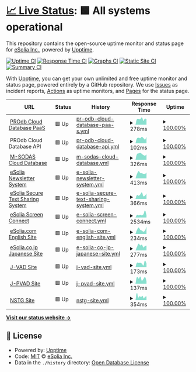 # [📈 Live Status](https://demo.upptime.js.org): <!--live status--> **🟩 All systems operational**

This repository contains the open-source uptime monitor and status page for [eSolia Inc.](https://esolia.com), powered by [Upptime](https://github.com/upptime/upptime).

[![Uptime CI](https://github.com/eSolia/uptime/workflows/Uptime%20CI/badge.svg)](https://github.com/eSolia/uptime/actions?query=workflow%3A%22Uptime+CI%22)
[![Response Time CI](https://github.com/eSolia/uptime/workflows/Response%20Time%20CI/badge.svg)](https://github.com/eSolia/uptime/actions?query=workflow%3A%22Response+Time+CI%22)
[![Graphs CI](https://github.com/eSolia/uptime/workflows/Graphs%20CI/badge.svg)](https://github.com/eSolia/uptime/actions?query=workflow%3A%22Graphs+CI%22)
[![Static Site CI](https://github.com/eSolia/uptime/workflows/Static%20Site%20CI/badge.svg)](https://github.com/eSolia/uptime/actions?query=workflow%3A%22Static+Site+CI%22)
[![Summary CI](https://github.com/eSolia/uptime/workflows/Summary%20CI/badge.svg)](https://github.com/eSolia/uptime/actions?query=workflow%3A%22Summary+CI%22)

With [Upptime](https://upptime.js.org), you can get your own unlimited and free uptime monitor and status page, powered entirely by a GitHub repository. We use [Issues](https://github.com/eSolia/uptime/issues) as incident reports, [Actions](https://github.com/eSolia/uptime/actions) as uptime monitors, and [Pages](https://demo.upptime.js.org) for the status page.

<!--start: status pages-->
<!-- This summary is generated by Upptime (https://github.com/upptime/upptime) -->
<!-- Do not edit this manually, your changes will be overwritten -->
<!-- prettier-ignore -->
| URL | Status | History | Response Time | Uptime |
| --- | ------ | ------- | ------------- | ------ |
| <img alt="" src="https://assets.esolia.com/eSolia-Chicklet-Color-512px.ico" height="13"> [PROdb Cloud Database PaaS](https://pro.dbflex.net/secure/login.aspx) | 🟩 Up | [pr-odb-cloud-database-paa-s.yml](https://github.com/eSolia/uptime/commits/HEAD/history/pr-odb-cloud-database-paa-s.yml) | <details><summary><img alt="Response time graph" src="./graphs/pr-odb-cloud-database-paa-s/response-time-week.png" height="20"> 278ms</summary><br><a href="https://uptime.esolia.pro/history/pr-odb-cloud-database-paa-s"><img alt="Response time 275" src="https://img.shields.io/endpoint?url=https%3A%2F%2Fraw.githubusercontent.com%2FeSolia%2Fuptime%2FHEAD%2Fapi%2Fpr-odb-cloud-database-paa-s%2Fresponse-time.json"></a><br><a href="https://uptime.esolia.pro/history/pr-odb-cloud-database-paa-s"><img alt="24-hour response time 128" src="https://img.shields.io/endpoint?url=https%3A%2F%2Fraw.githubusercontent.com%2FeSolia%2Fuptime%2FHEAD%2Fapi%2Fpr-odb-cloud-database-paa-s%2Fresponse-time-day.json"></a><br><a href="https://uptime.esolia.pro/history/pr-odb-cloud-database-paa-s"><img alt="7-day response time 278" src="https://img.shields.io/endpoint?url=https%3A%2F%2Fraw.githubusercontent.com%2FeSolia%2Fuptime%2FHEAD%2Fapi%2Fpr-odb-cloud-database-paa-s%2Fresponse-time-week.json"></a><br><a href="https://uptime.esolia.pro/history/pr-odb-cloud-database-paa-s"><img alt="30-day response time 269" src="https://img.shields.io/endpoint?url=https%3A%2F%2Fraw.githubusercontent.com%2FeSolia%2Fuptime%2FHEAD%2Fapi%2Fpr-odb-cloud-database-paa-s%2Fresponse-time-month.json"></a><br><a href="https://uptime.esolia.pro/history/pr-odb-cloud-database-paa-s"><img alt="1-year response time 275" src="https://img.shields.io/endpoint?url=https%3A%2F%2Fraw.githubusercontent.com%2FeSolia%2Fuptime%2FHEAD%2Fapi%2Fpr-odb-cloud-database-paa-s%2Fresponse-time-year.json"></a></details> | <details><summary><a href="https://uptime.esolia.pro/history/pr-odb-cloud-database-paa-s">100.00%</a></summary><a href="https://uptime.esolia.pro/history/pr-odb-cloud-database-paa-s"><img alt="All-time uptime 99.89%" src="https://img.shields.io/endpoint?url=https%3A%2F%2Fraw.githubusercontent.com%2FeSolia%2Fuptime%2FHEAD%2Fapi%2Fpr-odb-cloud-database-paa-s%2Fuptime.json"></a><br><a href="https://uptime.esolia.pro/history/pr-odb-cloud-database-paa-s"><img alt="24-hour uptime 100.00%" src="https://img.shields.io/endpoint?url=https%3A%2F%2Fraw.githubusercontent.com%2FeSolia%2Fuptime%2FHEAD%2Fapi%2Fpr-odb-cloud-database-paa-s%2Fuptime-day.json"></a><br><a href="https://uptime.esolia.pro/history/pr-odb-cloud-database-paa-s"><img alt="7-day uptime 100.00%" src="https://img.shields.io/endpoint?url=https%3A%2F%2Fraw.githubusercontent.com%2FeSolia%2Fuptime%2FHEAD%2Fapi%2Fpr-odb-cloud-database-paa-s%2Fuptime-week.json"></a><br><a href="https://uptime.esolia.pro/history/pr-odb-cloud-database-paa-s"><img alt="30-day uptime 99.86%" src="https://img.shields.io/endpoint?url=https%3A%2F%2Fraw.githubusercontent.com%2FeSolia%2Fuptime%2FHEAD%2Fapi%2Fpr-odb-cloud-database-paa-s%2Fuptime-month.json"></a><br><a href="https://uptime.esolia.pro/history/pr-odb-cloud-database-paa-s"><img alt="1-year uptime 99.89%" src="https://img.shields.io/endpoint?url=https%3A%2F%2Fraw.githubusercontent.com%2FeSolia%2Fuptime%2FHEAD%2Fapi%2Fpr-odb-cloud-database-paa-s%2Fuptime-year.json"></a></details>
| <img alt="" src="https://assets.esolia.com/eSolia-Chicklet-Color-512px.ico" height="13"> PROdb Cloud Database API | 🟩 Up | [pr-odb-cloud-database-api.yml](https://github.com/eSolia/uptime/commits/HEAD/history/pr-odb-cloud-database-api.yml) | <details><summary><img alt="Response time graph" src="./graphs/pr-odb-cloud-database-api/response-time-week.png" height="20"> 102ms</summary><br><a href="https://uptime.esolia.pro/history/pr-odb-cloud-database-api"><img alt="Response time 122" src="https://img.shields.io/endpoint?url=https%3A%2F%2Fraw.githubusercontent.com%2FeSolia%2Fuptime%2FHEAD%2Fapi%2Fpr-odb-cloud-database-api%2Fresponse-time.json"></a><br><a href="https://uptime.esolia.pro/history/pr-odb-cloud-database-api"><img alt="24-hour response time 104" src="https://img.shields.io/endpoint?url=https%3A%2F%2Fraw.githubusercontent.com%2FeSolia%2Fuptime%2FHEAD%2Fapi%2Fpr-odb-cloud-database-api%2Fresponse-time-day.json"></a><br><a href="https://uptime.esolia.pro/history/pr-odb-cloud-database-api"><img alt="7-day response time 102" src="https://img.shields.io/endpoint?url=https%3A%2F%2Fraw.githubusercontent.com%2FeSolia%2Fuptime%2FHEAD%2Fapi%2Fpr-odb-cloud-database-api%2Fresponse-time-week.json"></a><br><a href="https://uptime.esolia.pro/history/pr-odb-cloud-database-api"><img alt="30-day response time 130" src="https://img.shields.io/endpoint?url=https%3A%2F%2Fraw.githubusercontent.com%2FeSolia%2Fuptime%2FHEAD%2Fapi%2Fpr-odb-cloud-database-api%2Fresponse-time-month.json"></a><br><a href="https://uptime.esolia.pro/history/pr-odb-cloud-database-api"><img alt="1-year response time 122" src="https://img.shields.io/endpoint?url=https%3A%2F%2Fraw.githubusercontent.com%2FeSolia%2Fuptime%2FHEAD%2Fapi%2Fpr-odb-cloud-database-api%2Fresponse-time-year.json"></a></details> | <details><summary><a href="https://uptime.esolia.pro/history/pr-odb-cloud-database-api">100.00%</a></summary><a href="https://uptime.esolia.pro/history/pr-odb-cloud-database-api"><img alt="All-time uptime 99.89%" src="https://img.shields.io/endpoint?url=https%3A%2F%2Fraw.githubusercontent.com%2FeSolia%2Fuptime%2FHEAD%2Fapi%2Fpr-odb-cloud-database-api%2Fuptime.json"></a><br><a href="https://uptime.esolia.pro/history/pr-odb-cloud-database-api"><img alt="24-hour uptime 100.00%" src="https://img.shields.io/endpoint?url=https%3A%2F%2Fraw.githubusercontent.com%2FeSolia%2Fuptime%2FHEAD%2Fapi%2Fpr-odb-cloud-database-api%2Fuptime-day.json"></a><br><a href="https://uptime.esolia.pro/history/pr-odb-cloud-database-api"><img alt="7-day uptime 100.00%" src="https://img.shields.io/endpoint?url=https%3A%2F%2Fraw.githubusercontent.com%2FeSolia%2Fuptime%2FHEAD%2Fapi%2Fpr-odb-cloud-database-api%2Fuptime-week.json"></a><br><a href="https://uptime.esolia.pro/history/pr-odb-cloud-database-api"><img alt="30-day uptime 99.87%" src="https://img.shields.io/endpoint?url=https%3A%2F%2Fraw.githubusercontent.com%2FeSolia%2Fuptime%2FHEAD%2Fapi%2Fpr-odb-cloud-database-api%2Fuptime-month.json"></a><br><a href="https://uptime.esolia.pro/history/pr-odb-cloud-database-api"><img alt="1-year uptime 99.89%" src="https://img.shields.io/endpoint?url=https%3A%2F%2Fraw.githubusercontent.com%2FeSolia%2Fuptime%2FHEAD%2Fapi%2Fpr-odb-cloud-database-api%2Fuptime-year.json"></a></details>
| <img alt="" src="https://icons.duckduckgo.com/ip3/db.myriadgenetics-ops.com.ico" height="13"> [M-SODAS Cloud Database](https://db.myriadgenetics-ops.com/secure/login.aspx) | 🟩 Up | [m-sodas-cloud-database.yml](https://github.com/eSolia/uptime/commits/HEAD/history/m-sodas-cloud-database.yml) | <details><summary><img alt="Response time graph" src="./graphs/m-sodas-cloud-database/response-time-week.png" height="20"> 326ms</summary><br><a href="https://uptime.esolia.pro/history/m-sodas-cloud-database"><img alt="Response time 374" src="https://img.shields.io/endpoint?url=https%3A%2F%2Fraw.githubusercontent.com%2FeSolia%2Fuptime%2FHEAD%2Fapi%2Fm-sodas-cloud-database%2Fresponse-time.json"></a><br><a href="https://uptime.esolia.pro/history/m-sodas-cloud-database"><img alt="24-hour response time 272" src="https://img.shields.io/endpoint?url=https%3A%2F%2Fraw.githubusercontent.com%2FeSolia%2Fuptime%2FHEAD%2Fapi%2Fm-sodas-cloud-database%2Fresponse-time-day.json"></a><br><a href="https://uptime.esolia.pro/history/m-sodas-cloud-database"><img alt="7-day response time 326" src="https://img.shields.io/endpoint?url=https%3A%2F%2Fraw.githubusercontent.com%2FeSolia%2Fuptime%2FHEAD%2Fapi%2Fm-sodas-cloud-database%2Fresponse-time-week.json"></a><br><a href="https://uptime.esolia.pro/history/m-sodas-cloud-database"><img alt="30-day response time 382" src="https://img.shields.io/endpoint?url=https%3A%2F%2Fraw.githubusercontent.com%2FeSolia%2Fuptime%2FHEAD%2Fapi%2Fm-sodas-cloud-database%2Fresponse-time-month.json"></a><br><a href="https://uptime.esolia.pro/history/m-sodas-cloud-database"><img alt="1-year response time 374" src="https://img.shields.io/endpoint?url=https%3A%2F%2Fraw.githubusercontent.com%2FeSolia%2Fuptime%2FHEAD%2Fapi%2Fm-sodas-cloud-database%2Fresponse-time-year.json"></a></details> | <details><summary><a href="https://uptime.esolia.pro/history/m-sodas-cloud-database">100.00%</a></summary><a href="https://uptime.esolia.pro/history/m-sodas-cloud-database"><img alt="All-time uptime 99.90%" src="https://img.shields.io/endpoint?url=https%3A%2F%2Fraw.githubusercontent.com%2FeSolia%2Fuptime%2FHEAD%2Fapi%2Fm-sodas-cloud-database%2Fuptime.json"></a><br><a href="https://uptime.esolia.pro/history/m-sodas-cloud-database"><img alt="24-hour uptime 100.00%" src="https://img.shields.io/endpoint?url=https%3A%2F%2Fraw.githubusercontent.com%2FeSolia%2Fuptime%2FHEAD%2Fapi%2Fm-sodas-cloud-database%2Fuptime-day.json"></a><br><a href="https://uptime.esolia.pro/history/m-sodas-cloud-database"><img alt="7-day uptime 100.00%" src="https://img.shields.io/endpoint?url=https%3A%2F%2Fraw.githubusercontent.com%2FeSolia%2Fuptime%2FHEAD%2Fapi%2Fm-sodas-cloud-database%2Fuptime-week.json"></a><br><a href="https://uptime.esolia.pro/history/m-sodas-cloud-database"><img alt="30-day uptime 99.87%" src="https://img.shields.io/endpoint?url=https%3A%2F%2Fraw.githubusercontent.com%2FeSolia%2Fuptime%2FHEAD%2Fapi%2Fm-sodas-cloud-database%2Fuptime-month.json"></a><br><a href="https://uptime.esolia.pro/history/m-sodas-cloud-database"><img alt="1-year uptime 99.90%" src="https://img.shields.io/endpoint?url=https%3A%2F%2Fraw.githubusercontent.com%2FeSolia%2Fuptime%2FHEAD%2Fapi%2Fm-sodas-cloud-database%2Fuptime-year.json"></a></details>
| <img alt="" src="https://assets.esolia.com/eSolia-Chicklet-Color-512px.ico" height="13"> [eSolia Newsletter System](https://send.esolia.pro) | 🟩 Up | [e-solia-newsletter-system.yml](https://github.com/eSolia/uptime/commits/HEAD/history/e-solia-newsletter-system.yml) | <details><summary><img alt="Response time graph" src="./graphs/e-solia-newsletter-system/response-time-week.png" height="20"> 413ms</summary><br><a href="https://uptime.esolia.pro/history/e-solia-newsletter-system"><img alt="Response time 464" src="https://img.shields.io/endpoint?url=https%3A%2F%2Fraw.githubusercontent.com%2FeSolia%2Fuptime%2FHEAD%2Fapi%2Fe-solia-newsletter-system%2Fresponse-time.json"></a><br><a href="https://uptime.esolia.pro/history/e-solia-newsletter-system"><img alt="24-hour response time 258" src="https://img.shields.io/endpoint?url=https%3A%2F%2Fraw.githubusercontent.com%2FeSolia%2Fuptime%2FHEAD%2Fapi%2Fe-solia-newsletter-system%2Fresponse-time-day.json"></a><br><a href="https://uptime.esolia.pro/history/e-solia-newsletter-system"><img alt="7-day response time 413" src="https://img.shields.io/endpoint?url=https%3A%2F%2Fraw.githubusercontent.com%2FeSolia%2Fuptime%2FHEAD%2Fapi%2Fe-solia-newsletter-system%2Fresponse-time-week.json"></a><br><a href="https://uptime.esolia.pro/history/e-solia-newsletter-system"><img alt="30-day response time 505" src="https://img.shields.io/endpoint?url=https%3A%2F%2Fraw.githubusercontent.com%2FeSolia%2Fuptime%2FHEAD%2Fapi%2Fe-solia-newsletter-system%2Fresponse-time-month.json"></a><br><a href="https://uptime.esolia.pro/history/e-solia-newsletter-system"><img alt="1-year response time 464" src="https://img.shields.io/endpoint?url=https%3A%2F%2Fraw.githubusercontent.com%2FeSolia%2Fuptime%2FHEAD%2Fapi%2Fe-solia-newsletter-system%2Fresponse-time-year.json"></a></details> | <details><summary><a href="https://uptime.esolia.pro/history/e-solia-newsletter-system">100.00%</a></summary><a href="https://uptime.esolia.pro/history/e-solia-newsletter-system"><img alt="All-time uptime 100.00%" src="https://img.shields.io/endpoint?url=https%3A%2F%2Fraw.githubusercontent.com%2FeSolia%2Fuptime%2FHEAD%2Fapi%2Fe-solia-newsletter-system%2Fuptime.json"></a><br><a href="https://uptime.esolia.pro/history/e-solia-newsletter-system"><img alt="24-hour uptime 100.00%" src="https://img.shields.io/endpoint?url=https%3A%2F%2Fraw.githubusercontent.com%2FeSolia%2Fuptime%2FHEAD%2Fapi%2Fe-solia-newsletter-system%2Fuptime-day.json"></a><br><a href="https://uptime.esolia.pro/history/e-solia-newsletter-system"><img alt="7-day uptime 100.00%" src="https://img.shields.io/endpoint?url=https%3A%2F%2Fraw.githubusercontent.com%2FeSolia%2Fuptime%2FHEAD%2Fapi%2Fe-solia-newsletter-system%2Fuptime-week.json"></a><br><a href="https://uptime.esolia.pro/history/e-solia-newsletter-system"><img alt="30-day uptime 100.00%" src="https://img.shields.io/endpoint?url=https%3A%2F%2Fraw.githubusercontent.com%2FeSolia%2Fuptime%2FHEAD%2Fapi%2Fe-solia-newsletter-system%2Fuptime-month.json"></a><br><a href="https://uptime.esolia.pro/history/e-solia-newsletter-system"><img alt="1-year uptime 100.00%" src="https://img.shields.io/endpoint?url=https%3A%2F%2Fraw.githubusercontent.com%2FeSolia%2Fuptime%2FHEAD%2Fapi%2Fe-solia-newsletter-system%2Fuptime-year.json"></a></details>
| <img alt="" src="https://assets.esolia.com/eSolia-Chicklet-Color-512px.ico" height="13"> [eSolia Secure Text Sharing System](https://salty.esolia.pro) | 🟩 Up | [e-solia-secure-text-sharing-system.yml](https://github.com/eSolia/uptime/commits/HEAD/history/e-solia-secure-text-sharing-system.yml) | <details><summary><img alt="Response time graph" src="./graphs/e-solia-secure-text-sharing-system/response-time-week.png" height="20"> 366ms</summary><br><a href="https://uptime.esolia.pro/history/e-solia-secure-text-sharing-system"><img alt="Response time 297" src="https://img.shields.io/endpoint?url=https%3A%2F%2Fraw.githubusercontent.com%2FeSolia%2Fuptime%2FHEAD%2Fapi%2Fe-solia-secure-text-sharing-system%2Fresponse-time.json"></a><br><a href="https://uptime.esolia.pro/history/e-solia-secure-text-sharing-system"><img alt="24-hour response time 211" src="https://img.shields.io/endpoint?url=https%3A%2F%2Fraw.githubusercontent.com%2FeSolia%2Fuptime%2FHEAD%2Fapi%2Fe-solia-secure-text-sharing-system%2Fresponse-time-day.json"></a><br><a href="https://uptime.esolia.pro/history/e-solia-secure-text-sharing-system"><img alt="7-day response time 366" src="https://img.shields.io/endpoint?url=https%3A%2F%2Fraw.githubusercontent.com%2FeSolia%2Fuptime%2FHEAD%2Fapi%2Fe-solia-secure-text-sharing-system%2Fresponse-time-week.json"></a><br><a href="https://uptime.esolia.pro/history/e-solia-secure-text-sharing-system"><img alt="30-day response time 295" src="https://img.shields.io/endpoint?url=https%3A%2F%2Fraw.githubusercontent.com%2FeSolia%2Fuptime%2FHEAD%2Fapi%2Fe-solia-secure-text-sharing-system%2Fresponse-time-month.json"></a><br><a href="https://uptime.esolia.pro/history/e-solia-secure-text-sharing-system"><img alt="1-year response time 297" src="https://img.shields.io/endpoint?url=https%3A%2F%2Fraw.githubusercontent.com%2FeSolia%2Fuptime%2FHEAD%2Fapi%2Fe-solia-secure-text-sharing-system%2Fresponse-time-year.json"></a></details> | <details><summary><a href="https://uptime.esolia.pro/history/e-solia-secure-text-sharing-system">100.00%</a></summary><a href="https://uptime.esolia.pro/history/e-solia-secure-text-sharing-system"><img alt="All-time uptime 100.00%" src="https://img.shields.io/endpoint?url=https%3A%2F%2Fraw.githubusercontent.com%2FeSolia%2Fuptime%2FHEAD%2Fapi%2Fe-solia-secure-text-sharing-system%2Fuptime.json"></a><br><a href="https://uptime.esolia.pro/history/e-solia-secure-text-sharing-system"><img alt="24-hour uptime 100.00%" src="https://img.shields.io/endpoint?url=https%3A%2F%2Fraw.githubusercontent.com%2FeSolia%2Fuptime%2FHEAD%2Fapi%2Fe-solia-secure-text-sharing-system%2Fuptime-day.json"></a><br><a href="https://uptime.esolia.pro/history/e-solia-secure-text-sharing-system"><img alt="7-day uptime 100.00%" src="https://img.shields.io/endpoint?url=https%3A%2F%2Fraw.githubusercontent.com%2FeSolia%2Fuptime%2FHEAD%2Fapi%2Fe-solia-secure-text-sharing-system%2Fuptime-week.json"></a><br><a href="https://uptime.esolia.pro/history/e-solia-secure-text-sharing-system"><img alt="30-day uptime 100.00%" src="https://img.shields.io/endpoint?url=https%3A%2F%2Fraw.githubusercontent.com%2FeSolia%2Fuptime%2FHEAD%2Fapi%2Fe-solia-secure-text-sharing-system%2Fuptime-month.json"></a><br><a href="https://uptime.esolia.pro/history/e-solia-secure-text-sharing-system"><img alt="1-year uptime 100.00%" src="https://img.shields.io/endpoint?url=https%3A%2F%2Fraw.githubusercontent.com%2FeSolia%2Fuptime%2FHEAD%2Fapi%2Fe-solia-secure-text-sharing-system%2Fuptime-year.json"></a></details>
| <img alt="" src="https://assets.esolia.com/eSolia-Chicklet-Color-512px.ico" height="13"> [eSolia Screen Connect](https://esolia.screenconnect.com) | 🟩 Up | [e-solia-screen-connect.yml](https://github.com/eSolia/uptime/commits/HEAD/history/e-solia-screen-connect.yml) | <details><summary><img alt="Response time graph" src="./graphs/e-solia-screen-connect/response-time-week.png" height="20"> 2534ms</summary><br><a href="https://uptime.esolia.pro/history/e-solia-screen-connect"><img alt="Response time 2303" src="https://img.shields.io/endpoint?url=https%3A%2F%2Fraw.githubusercontent.com%2FeSolia%2Fuptime%2FHEAD%2Fapi%2Fe-solia-screen-connect%2Fresponse-time.json"></a><br><a href="https://uptime.esolia.pro/history/e-solia-screen-connect"><img alt="24-hour response time 2232" src="https://img.shields.io/endpoint?url=https%3A%2F%2Fraw.githubusercontent.com%2FeSolia%2Fuptime%2FHEAD%2Fapi%2Fe-solia-screen-connect%2Fresponse-time-day.json"></a><br><a href="https://uptime.esolia.pro/history/e-solia-screen-connect"><img alt="7-day response time 2534" src="https://img.shields.io/endpoint?url=https%3A%2F%2Fraw.githubusercontent.com%2FeSolia%2Fuptime%2FHEAD%2Fapi%2Fe-solia-screen-connect%2Fresponse-time-week.json"></a><br><a href="https://uptime.esolia.pro/history/e-solia-screen-connect"><img alt="30-day response time 2319" src="https://img.shields.io/endpoint?url=https%3A%2F%2Fraw.githubusercontent.com%2FeSolia%2Fuptime%2FHEAD%2Fapi%2Fe-solia-screen-connect%2Fresponse-time-month.json"></a><br><a href="https://uptime.esolia.pro/history/e-solia-screen-connect"><img alt="1-year response time 2303" src="https://img.shields.io/endpoint?url=https%3A%2F%2Fraw.githubusercontent.com%2FeSolia%2Fuptime%2FHEAD%2Fapi%2Fe-solia-screen-connect%2Fresponse-time-year.json"></a></details> | <details><summary><a href="https://uptime.esolia.pro/history/e-solia-screen-connect">100.00%</a></summary><a href="https://uptime.esolia.pro/history/e-solia-screen-connect"><img alt="All-time uptime 100.00%" src="https://img.shields.io/endpoint?url=https%3A%2F%2Fraw.githubusercontent.com%2FeSolia%2Fuptime%2FHEAD%2Fapi%2Fe-solia-screen-connect%2Fuptime.json"></a><br><a href="https://uptime.esolia.pro/history/e-solia-screen-connect"><img alt="24-hour uptime 100.00%" src="https://img.shields.io/endpoint?url=https%3A%2F%2Fraw.githubusercontent.com%2FeSolia%2Fuptime%2FHEAD%2Fapi%2Fe-solia-screen-connect%2Fuptime-day.json"></a><br><a href="https://uptime.esolia.pro/history/e-solia-screen-connect"><img alt="7-day uptime 100.00%" src="https://img.shields.io/endpoint?url=https%3A%2F%2Fraw.githubusercontent.com%2FeSolia%2Fuptime%2FHEAD%2Fapi%2Fe-solia-screen-connect%2Fuptime-week.json"></a><br><a href="https://uptime.esolia.pro/history/e-solia-screen-connect"><img alt="30-day uptime 100.00%" src="https://img.shields.io/endpoint?url=https%3A%2F%2Fraw.githubusercontent.com%2FeSolia%2Fuptime%2FHEAD%2Fapi%2Fe-solia-screen-connect%2Fuptime-month.json"></a><br><a href="https://uptime.esolia.pro/history/e-solia-screen-connect"><img alt="1-year uptime 100.00%" src="https://img.shields.io/endpoint?url=https%3A%2F%2Fraw.githubusercontent.com%2FeSolia%2Fuptime%2FHEAD%2Fapi%2Fe-solia-screen-connect%2Fuptime-year.json"></a></details>
| <img alt="" src="https://icons.duckduckgo.com/ip3/esolia.com.ico" height="13"> [eSolia.com English Site](https://esolia.com) | 🟩 Up | [e-solia-com-english-site.yml](https://github.com/eSolia/uptime/commits/HEAD/history/e-solia-com-english-site.yml) | <details><summary><img alt="Response time graph" src="./graphs/e-solia-com-english-site/response-time-week.png" height="20"> 234ms</summary><br><a href="https://uptime.esolia.pro/history/e-solia-com-english-site"><img alt="Response time 225" src="https://img.shields.io/endpoint?url=https%3A%2F%2Fraw.githubusercontent.com%2FeSolia%2Fuptime%2FHEAD%2Fapi%2Fe-solia-com-english-site%2Fresponse-time.json"></a><br><a href="https://uptime.esolia.pro/history/e-solia-com-english-site"><img alt="24-hour response time 198" src="https://img.shields.io/endpoint?url=https%3A%2F%2Fraw.githubusercontent.com%2FeSolia%2Fuptime%2FHEAD%2Fapi%2Fe-solia-com-english-site%2Fresponse-time-day.json"></a><br><a href="https://uptime.esolia.pro/history/e-solia-com-english-site"><img alt="7-day response time 234" src="https://img.shields.io/endpoint?url=https%3A%2F%2Fraw.githubusercontent.com%2FeSolia%2Fuptime%2FHEAD%2Fapi%2Fe-solia-com-english-site%2Fresponse-time-week.json"></a><br><a href="https://uptime.esolia.pro/history/e-solia-com-english-site"><img alt="30-day response time 212" src="https://img.shields.io/endpoint?url=https%3A%2F%2Fraw.githubusercontent.com%2FeSolia%2Fuptime%2FHEAD%2Fapi%2Fe-solia-com-english-site%2Fresponse-time-month.json"></a><br><a href="https://uptime.esolia.pro/history/e-solia-com-english-site"><img alt="1-year response time 225" src="https://img.shields.io/endpoint?url=https%3A%2F%2Fraw.githubusercontent.com%2FeSolia%2Fuptime%2FHEAD%2Fapi%2Fe-solia-com-english-site%2Fresponse-time-year.json"></a></details> | <details><summary><a href="https://uptime.esolia.pro/history/e-solia-com-english-site">100.00%</a></summary><a href="https://uptime.esolia.pro/history/e-solia-com-english-site"><img alt="All-time uptime 100.00%" src="https://img.shields.io/endpoint?url=https%3A%2F%2Fraw.githubusercontent.com%2FeSolia%2Fuptime%2FHEAD%2Fapi%2Fe-solia-com-english-site%2Fuptime.json"></a><br><a href="https://uptime.esolia.pro/history/e-solia-com-english-site"><img alt="24-hour uptime 100.00%" src="https://img.shields.io/endpoint?url=https%3A%2F%2Fraw.githubusercontent.com%2FeSolia%2Fuptime%2FHEAD%2Fapi%2Fe-solia-com-english-site%2Fuptime-day.json"></a><br><a href="https://uptime.esolia.pro/history/e-solia-com-english-site"><img alt="7-day uptime 100.00%" src="https://img.shields.io/endpoint?url=https%3A%2F%2Fraw.githubusercontent.com%2FeSolia%2Fuptime%2FHEAD%2Fapi%2Fe-solia-com-english-site%2Fuptime-week.json"></a><br><a href="https://uptime.esolia.pro/history/e-solia-com-english-site"><img alt="30-day uptime 100.00%" src="https://img.shields.io/endpoint?url=https%3A%2F%2Fraw.githubusercontent.com%2FeSolia%2Fuptime%2FHEAD%2Fapi%2Fe-solia-com-english-site%2Fuptime-month.json"></a><br><a href="https://uptime.esolia.pro/history/e-solia-com-english-site"><img alt="1-year uptime 100.00%" src="https://img.shields.io/endpoint?url=https%3A%2F%2Fraw.githubusercontent.com%2FeSolia%2Fuptime%2FHEAD%2Fapi%2Fe-solia-com-english-site%2Fuptime-year.json"></a></details>
| <img alt="" src="https://icons.duckduckgo.com/ip3/esolia.co.jp.ico" height="13"> [eSolia.co.jp Japanese Site](https://esolia.co.jp) | 🟩 Up | [e-solia-co-jp-japanese-site.yml](https://github.com/eSolia/uptime/commits/HEAD/history/e-solia-co-jp-japanese-site.yml) | <details><summary><img alt="Response time graph" src="./graphs/e-solia-co-jp-japanese-site/response-time-week.png" height="20"> 277ms</summary><br><a href="https://uptime.esolia.pro/history/e-solia-co-jp-japanese-site"><img alt="Response time 270" src="https://img.shields.io/endpoint?url=https%3A%2F%2Fraw.githubusercontent.com%2FeSolia%2Fuptime%2FHEAD%2Fapi%2Fe-solia-co-jp-japanese-site%2Fresponse-time.json"></a><br><a href="https://uptime.esolia.pro/history/e-solia-co-jp-japanese-site"><img alt="24-hour response time 154" src="https://img.shields.io/endpoint?url=https%3A%2F%2Fraw.githubusercontent.com%2FeSolia%2Fuptime%2FHEAD%2Fapi%2Fe-solia-co-jp-japanese-site%2Fresponse-time-day.json"></a><br><a href="https://uptime.esolia.pro/history/e-solia-co-jp-japanese-site"><img alt="7-day response time 277" src="https://img.shields.io/endpoint?url=https%3A%2F%2Fraw.githubusercontent.com%2FeSolia%2Fuptime%2FHEAD%2Fapi%2Fe-solia-co-jp-japanese-site%2Fresponse-time-week.json"></a><br><a href="https://uptime.esolia.pro/history/e-solia-co-jp-japanese-site"><img alt="30-day response time 277" src="https://img.shields.io/endpoint?url=https%3A%2F%2Fraw.githubusercontent.com%2FeSolia%2Fuptime%2FHEAD%2Fapi%2Fe-solia-co-jp-japanese-site%2Fresponse-time-month.json"></a><br><a href="https://uptime.esolia.pro/history/e-solia-co-jp-japanese-site"><img alt="1-year response time 270" src="https://img.shields.io/endpoint?url=https%3A%2F%2Fraw.githubusercontent.com%2FeSolia%2Fuptime%2FHEAD%2Fapi%2Fe-solia-co-jp-japanese-site%2Fresponse-time-year.json"></a></details> | <details><summary><a href="https://uptime.esolia.pro/history/e-solia-co-jp-japanese-site">100.00%</a></summary><a href="https://uptime.esolia.pro/history/e-solia-co-jp-japanese-site"><img alt="All-time uptime 100.00%" src="https://img.shields.io/endpoint?url=https%3A%2F%2Fraw.githubusercontent.com%2FeSolia%2Fuptime%2FHEAD%2Fapi%2Fe-solia-co-jp-japanese-site%2Fuptime.json"></a><br><a href="https://uptime.esolia.pro/history/e-solia-co-jp-japanese-site"><img alt="24-hour uptime 100.00%" src="https://img.shields.io/endpoint?url=https%3A%2F%2Fraw.githubusercontent.com%2FeSolia%2Fuptime%2FHEAD%2Fapi%2Fe-solia-co-jp-japanese-site%2Fuptime-day.json"></a><br><a href="https://uptime.esolia.pro/history/e-solia-co-jp-japanese-site"><img alt="7-day uptime 100.00%" src="https://img.shields.io/endpoint?url=https%3A%2F%2Fraw.githubusercontent.com%2FeSolia%2Fuptime%2FHEAD%2Fapi%2Fe-solia-co-jp-japanese-site%2Fuptime-week.json"></a><br><a href="https://uptime.esolia.pro/history/e-solia-co-jp-japanese-site"><img alt="30-day uptime 100.00%" src="https://img.shields.io/endpoint?url=https%3A%2F%2Fraw.githubusercontent.com%2FeSolia%2Fuptime%2FHEAD%2Fapi%2Fe-solia-co-jp-japanese-site%2Fuptime-month.json"></a><br><a href="https://uptime.esolia.pro/history/e-solia-co-jp-japanese-site"><img alt="1-year uptime 100.00%" src="https://img.shields.io/endpoint?url=https%3A%2F%2Fraw.githubusercontent.com%2FeSolia%2Fuptime%2FHEAD%2Fapi%2Fe-solia-co-jp-japanese-site%2Fuptime-year.json"></a></details>
| <img alt="" src="https://icons.duckduckgo.com/ip3/j-vad.jp.ico" height="13"> [J-VAD Site](https://j-vad.jp) | 🟩 Up | [j-vad-site.yml](https://github.com/eSolia/uptime/commits/HEAD/history/j-vad-site.yml) | <details><summary><img alt="Response time graph" src="./graphs/j-vad-site/response-time-week.png" height="20"> 173ms</summary><br><a href="https://uptime.esolia.pro/history/j-vad-site"><img alt="Response time 206" src="https://img.shields.io/endpoint?url=https%3A%2F%2Fraw.githubusercontent.com%2FeSolia%2Fuptime%2FHEAD%2Fapi%2Fj-vad-site%2Fresponse-time.json"></a><br><a href="https://uptime.esolia.pro/history/j-vad-site"><img alt="24-hour response time 237" src="https://img.shields.io/endpoint?url=https%3A%2F%2Fraw.githubusercontent.com%2FeSolia%2Fuptime%2FHEAD%2Fapi%2Fj-vad-site%2Fresponse-time-day.json"></a><br><a href="https://uptime.esolia.pro/history/j-vad-site"><img alt="7-day response time 173" src="https://img.shields.io/endpoint?url=https%3A%2F%2Fraw.githubusercontent.com%2FeSolia%2Fuptime%2FHEAD%2Fapi%2Fj-vad-site%2Fresponse-time-week.json"></a><br><a href="https://uptime.esolia.pro/history/j-vad-site"><img alt="30-day response time 173" src="https://img.shields.io/endpoint?url=https%3A%2F%2Fraw.githubusercontent.com%2FeSolia%2Fuptime%2FHEAD%2Fapi%2Fj-vad-site%2Fresponse-time-month.json"></a><br><a href="https://uptime.esolia.pro/history/j-vad-site"><img alt="1-year response time 206" src="https://img.shields.io/endpoint?url=https%3A%2F%2Fraw.githubusercontent.com%2FeSolia%2Fuptime%2FHEAD%2Fapi%2Fj-vad-site%2Fresponse-time-year.json"></a></details> | <details><summary><a href="https://uptime.esolia.pro/history/j-vad-site">100.00%</a></summary><a href="https://uptime.esolia.pro/history/j-vad-site"><img alt="All-time uptime 100.00%" src="https://img.shields.io/endpoint?url=https%3A%2F%2Fraw.githubusercontent.com%2FeSolia%2Fuptime%2FHEAD%2Fapi%2Fj-vad-site%2Fuptime.json"></a><br><a href="https://uptime.esolia.pro/history/j-vad-site"><img alt="24-hour uptime 100.00%" src="https://img.shields.io/endpoint?url=https%3A%2F%2Fraw.githubusercontent.com%2FeSolia%2Fuptime%2FHEAD%2Fapi%2Fj-vad-site%2Fuptime-day.json"></a><br><a href="https://uptime.esolia.pro/history/j-vad-site"><img alt="7-day uptime 100.00%" src="https://img.shields.io/endpoint?url=https%3A%2F%2Fraw.githubusercontent.com%2FeSolia%2Fuptime%2FHEAD%2Fapi%2Fj-vad-site%2Fuptime-week.json"></a><br><a href="https://uptime.esolia.pro/history/j-vad-site"><img alt="30-day uptime 100.00%" src="https://img.shields.io/endpoint?url=https%3A%2F%2Fraw.githubusercontent.com%2FeSolia%2Fuptime%2FHEAD%2Fapi%2Fj-vad-site%2Fuptime-month.json"></a><br><a href="https://uptime.esolia.pro/history/j-vad-site"><img alt="1-year uptime 100.00%" src="https://img.shields.io/endpoint?url=https%3A%2F%2Fraw.githubusercontent.com%2FeSolia%2Fuptime%2FHEAD%2Fapi%2Fj-vad-site%2Fuptime-year.json"></a></details>
| <img alt="" src="https://icons.duckduckgo.com/ip3/j-pvad.jp.ico" height="13"> [J-PVAD Site](https://j-pvad.jp) | 🟩 Up | [j-pvad-site.yml](https://github.com/eSolia/uptime/commits/HEAD/history/j-pvad-site.yml) | <details><summary><img alt="Response time graph" src="./graphs/j-pvad-site/response-time-week.png" height="20"> 137ms</summary><br><a href="https://uptime.esolia.pro/history/j-pvad-site"><img alt="Response time 168" src="https://img.shields.io/endpoint?url=https%3A%2F%2Fraw.githubusercontent.com%2FeSolia%2Fuptime%2FHEAD%2Fapi%2Fj-pvad-site%2Fresponse-time.json"></a><br><a href="https://uptime.esolia.pro/history/j-pvad-site"><img alt="24-hour response time 189" src="https://img.shields.io/endpoint?url=https%3A%2F%2Fraw.githubusercontent.com%2FeSolia%2Fuptime%2FHEAD%2Fapi%2Fj-pvad-site%2Fresponse-time-day.json"></a><br><a href="https://uptime.esolia.pro/history/j-pvad-site"><img alt="7-day response time 137" src="https://img.shields.io/endpoint?url=https%3A%2F%2Fraw.githubusercontent.com%2FeSolia%2Fuptime%2FHEAD%2Fapi%2Fj-pvad-site%2Fresponse-time-week.json"></a><br><a href="https://uptime.esolia.pro/history/j-pvad-site"><img alt="30-day response time 154" src="https://img.shields.io/endpoint?url=https%3A%2F%2Fraw.githubusercontent.com%2FeSolia%2Fuptime%2FHEAD%2Fapi%2Fj-pvad-site%2Fresponse-time-month.json"></a><br><a href="https://uptime.esolia.pro/history/j-pvad-site"><img alt="1-year response time 168" src="https://img.shields.io/endpoint?url=https%3A%2F%2Fraw.githubusercontent.com%2FeSolia%2Fuptime%2FHEAD%2Fapi%2Fj-pvad-site%2Fresponse-time-year.json"></a></details> | <details><summary><a href="https://uptime.esolia.pro/history/j-pvad-site">100.00%</a></summary><a href="https://uptime.esolia.pro/history/j-pvad-site"><img alt="All-time uptime 100.00%" src="https://img.shields.io/endpoint?url=https%3A%2F%2Fraw.githubusercontent.com%2FeSolia%2Fuptime%2FHEAD%2Fapi%2Fj-pvad-site%2Fuptime.json"></a><br><a href="https://uptime.esolia.pro/history/j-pvad-site"><img alt="24-hour uptime 100.00%" src="https://img.shields.io/endpoint?url=https%3A%2F%2Fraw.githubusercontent.com%2FeSolia%2Fuptime%2FHEAD%2Fapi%2Fj-pvad-site%2Fuptime-day.json"></a><br><a href="https://uptime.esolia.pro/history/j-pvad-site"><img alt="7-day uptime 100.00%" src="https://img.shields.io/endpoint?url=https%3A%2F%2Fraw.githubusercontent.com%2FeSolia%2Fuptime%2FHEAD%2Fapi%2Fj-pvad-site%2Fuptime-week.json"></a><br><a href="https://uptime.esolia.pro/history/j-pvad-site"><img alt="30-day uptime 100.00%" src="https://img.shields.io/endpoint?url=https%3A%2F%2Fraw.githubusercontent.com%2FeSolia%2Fuptime%2FHEAD%2Fapi%2Fj-pvad-site%2Fuptime-month.json"></a><br><a href="https://uptime.esolia.pro/history/j-pvad-site"><img alt="1-year uptime 100.00%" src="https://img.shields.io/endpoint?url=https%3A%2F%2Fraw.githubusercontent.com%2FeSolia%2Fuptime%2FHEAD%2Fapi%2Fj-pvad-site%2Fuptime-year.json"></a></details>
| <img alt="" src="https://icons.duckduckgo.com/ip3/jp.nanostring.com.ico" height="13"> [NSTG Site](https://jp.nanostring.com) | 🟩 Up | [nstg-site.yml](https://github.com/eSolia/uptime/commits/HEAD/history/nstg-site.yml) | <details><summary><img alt="Response time graph" src="./graphs/nstg-site/response-time-week.png" height="20"> 354ms</summary><br><a href="https://uptime.esolia.pro/history/nstg-site"><img alt="Response time 323" src="https://img.shields.io/endpoint?url=https%3A%2F%2Fraw.githubusercontent.com%2FeSolia%2Fuptime%2FHEAD%2Fapi%2Fnstg-site%2Fresponse-time.json"></a><br><a href="https://uptime.esolia.pro/history/nstg-site"><img alt="24-hour response time 328" src="https://img.shields.io/endpoint?url=https%3A%2F%2Fraw.githubusercontent.com%2FeSolia%2Fuptime%2FHEAD%2Fapi%2Fnstg-site%2Fresponse-time-day.json"></a><br><a href="https://uptime.esolia.pro/history/nstg-site"><img alt="7-day response time 354" src="https://img.shields.io/endpoint?url=https%3A%2F%2Fraw.githubusercontent.com%2FeSolia%2Fuptime%2FHEAD%2Fapi%2Fnstg-site%2Fresponse-time-week.json"></a><br><a href="https://uptime.esolia.pro/history/nstg-site"><img alt="30-day response time 328" src="https://img.shields.io/endpoint?url=https%3A%2F%2Fraw.githubusercontent.com%2FeSolia%2Fuptime%2FHEAD%2Fapi%2Fnstg-site%2Fresponse-time-month.json"></a><br><a href="https://uptime.esolia.pro/history/nstg-site"><img alt="1-year response time 323" src="https://img.shields.io/endpoint?url=https%3A%2F%2Fraw.githubusercontent.com%2FeSolia%2Fuptime%2FHEAD%2Fapi%2Fnstg-site%2Fresponse-time-year.json"></a></details> | <details><summary><a href="https://uptime.esolia.pro/history/nstg-site">100.00%</a></summary><a href="https://uptime.esolia.pro/history/nstg-site"><img alt="All-time uptime 100.00%" src="https://img.shields.io/endpoint?url=https%3A%2F%2Fraw.githubusercontent.com%2FeSolia%2Fuptime%2FHEAD%2Fapi%2Fnstg-site%2Fuptime.json"></a><br><a href="https://uptime.esolia.pro/history/nstg-site"><img alt="24-hour uptime 100.00%" src="https://img.shields.io/endpoint?url=https%3A%2F%2Fraw.githubusercontent.com%2FeSolia%2Fuptime%2FHEAD%2Fapi%2Fnstg-site%2Fuptime-day.json"></a><br><a href="https://uptime.esolia.pro/history/nstg-site"><img alt="7-day uptime 100.00%" src="https://img.shields.io/endpoint?url=https%3A%2F%2Fraw.githubusercontent.com%2FeSolia%2Fuptime%2FHEAD%2Fapi%2Fnstg-site%2Fuptime-week.json"></a><br><a href="https://uptime.esolia.pro/history/nstg-site"><img alt="30-day uptime 100.00%" src="https://img.shields.io/endpoint?url=https%3A%2F%2Fraw.githubusercontent.com%2FeSolia%2Fuptime%2FHEAD%2Fapi%2Fnstg-site%2Fuptime-month.json"></a><br><a href="https://uptime.esolia.pro/history/nstg-site"><img alt="1-year uptime 100.00%" src="https://img.shields.io/endpoint?url=https%3A%2F%2Fraw.githubusercontent.com%2FeSolia%2Fuptime%2FHEAD%2Fapi%2Fnstg-site%2Fuptime-year.json"></a></details>

<!--end: status pages-->

[**Visit our status website →**](https://demo.upptime.js.org)

## 📄 License

- Powered by: [Upptime](https://github.com/upptime/upptime)
- Code: [MIT](./LICENSE) © [eSolia Inc.](https://esolia.com)
- Data in the `./history` directory: [Open Database License](https://opendatacommons.org/licenses/odbl/1-0/)
